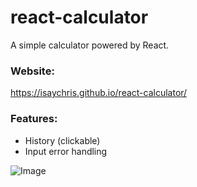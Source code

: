 # react-calculator
A simple calculator powered by React. 

### Website:
https://isaychris.github.io/react-calculator/

### Features:
* History (clickable)
* Input error handling

![Image](https://i.imgur.com/PXGYvdK.png)
